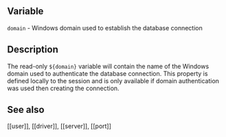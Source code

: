 ## Variable

   `domain` - Windows domain used to establish the database connection

## Description

   The read-only `${domain}` variable will contain the name of the Windows
   domain used to authenticate the database connection. This property is
   defined locally to the session and is only available if domain 
   authentication was used then creating the connection.
   
## See also

   [[user]], [[driver]], [[server]], [[port]]
